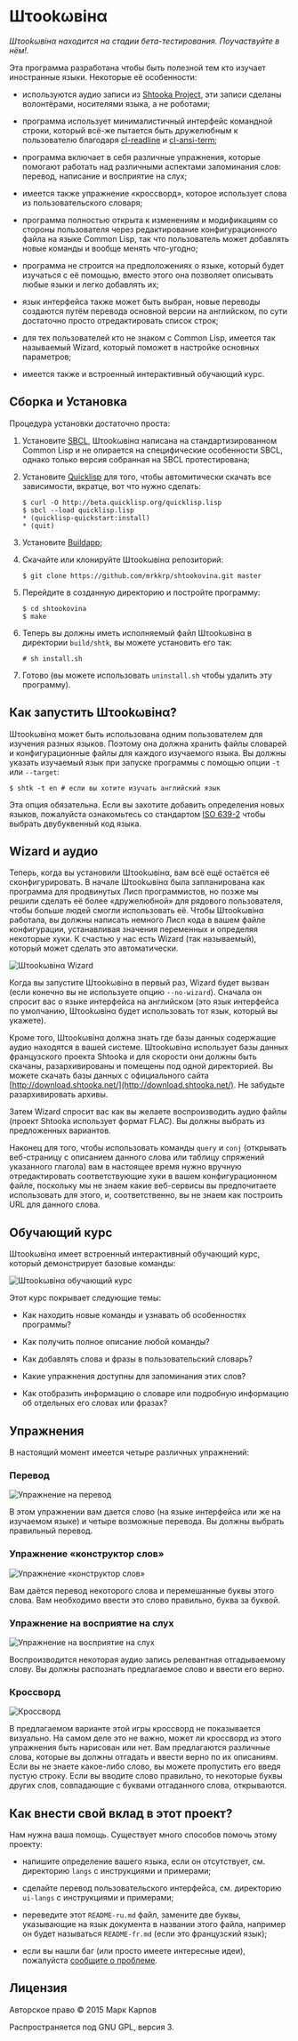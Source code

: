 # Шτookωвiнα

*Шτookωвiнα находится на стадии бета-тестирования. Поучаствуйте в нём!.*

Эта программа разработана чтобы быть полезной тем кто изучает иностранные
языки. Некоторые её особенности:

* используются аудио записи из [Shtooka Project](http://shtooka.net/), эти
  записи сделаны волонтёрами, носителями языка, а не роботами;

* программа использует минималистичный интерфейс командной строки, который
  всё-же пытается быть дружелюбным к пользователю благодаря
  [cl-readline](https://github.com/mrkkrp/cl-readline) и
  [cl-ansi-term](https://github.com/mrkkrp/cl-ansi-term);

* программа включает в себя различные упражнения, которые помогают работать
  над различными аспектами запоминания слов: перевод, написание и восприятие
  на слух;

* имеется также упражнение «кроссворд», которое использует слова из
  пользовательского словаря;

* программа полностью открыта к изменениям и модификациям со стороны
  пользователя через редактирование конфигурационного файла на языке Common
  Lisp, так что пользователь может добавлять новые команды и вообще менять
  что-угодно;

* программа не строится на предположениях о языке, который будет изучаться с
  её помощью, вместо этого она позволяет описывать любые языки и легко
  добавлять их;

* язык интерфейса также может быть выбран, новые переводы создаются путём
  перевода основной версии на английском, по сути достаточно просто
  отредактировать список строк;

* для тех пользователей кто не знаком с Common Lisp, имеется так называемый
  Wizard, который поможет в настройке основных параметров;

* имеется также и встроенный интерактивный обучающий курс.

## Сборка и Установка

Процедура установки достаточно проста:

1. Установите [SBCL](http://www.sbcl.org/), Шτookωвiнα написана на
   стандартизированном Common Lisp и не опирается на специфические
   особенности SBCL, однако только версия собранная на SBCL протестирована;

2. Установите [Quicklisp](http://www.quicklisp.org/) для того, чтобы
   автомитически скачать все зависимости, вкратце, вот что нужно сделать:

   ```
   $ curl -O http://beta.quicklisp.org/quicklisp.lisp
   $ sbcl --load quicklisp.lisp
   * (quicklisp-quickstart:install)
   * (quit)
   ```

3. Установите [Buildapp](http://www.xach.com/lisp/buildapp/);

4. Скачайте или клонируйте Шτookωвiнα репозиторий:

   ```
   $ git clone https://github.com/mrkkrp/shtookovina.git master
   ```

5. Перейдите в созданную директорию и постройте программу:

   ```
   $ cd shtookovina
   $ make
   ```

6. Теперь вы должны иметь исполняемый файл Шτookωвiнα в директории
   `build/shtk`, вы можете установить его так:

   ```
   # sh install.sh
   ```

7. Готово (вы можете использовать `uninstall.sh` чтобы удалить эту
   программу).

## Как запустить Шτookωвiнα?

Шτookωвiнα может быть использована одним пользователем для изучения разных
языков. Поэтому она должна хранить файлы словарей и конфигурационные файлы
для каждого изучаемого языка. Вы должны указать изучаемый язык при запуске
программы с помощью опции `-t` или `--target`:

```
$ shtk -t en # если вы хотите изучать английский язык
```

Эта опция обязательна. Если вы захотите добавить определения новых языков,
пожалуйста ознакомьтесь со стандартом
[ISO 639-2](http://www.loc.gov/standards/iso639-2/php/code_list.php) чтобы
выбрать двубуквенный код языка.

## Wizard и аудио

Теперь, когда вы установили Шτookωвiнα, вам всё ещё остаётся её
сконфигурировать. В начале Шτookωвiнα была запланирована как программа для
продвинутых Лисп программистов, но позже мы решили сделать её более
«дружелюбной» для рядового пользователя, чтобы больше людей смогли
использовать её. Чтобы Шτookωвiнα работала, вы должны написать немного Лисп
кода в вашем файле конфигурации, устанавливая значения переменных и
определяя некоторые хуки. К счастью у нас есть Wizard (так называемый),
который может сделать это автоматически.

![Шτookωвiнα Wizard](img/wizard.png)

Когда вы запустите Шτookωвiнα в первый раз, Wizard будет вызван (если
конечно вы не используете опцию `--no-wizard`). Сначала он спросит вас о
языке интерфейса на английском (это язык интерфейса по умолчанию, Шτookωвiнα
будет использовать тот язык, который вы укажете).

Кроме того, Шτookωвiнα должна знать где базы данных содержащие аудио
находятся в вашей системе. Шτookωвiнα использует базы данных французского
проекта Shtooka и для скорости они должны быть скачаны, разархивированы и
помещены под одной директорией. Вы можете скачать базы данных с официального
сайта [http://download.shtooka.net/](http://download.shtooka.net/). Не
забудьте разархивировать архивы.

Затем Wizard спросит вас как вы желаете воспроизводить аудио файлы (проект
Shtooka использует формат FLAC). Вы должны выбрать из предложенных
вариантов.

Наконец для того, чтобы использовать команды `query` и `conj` (открывать
веб-страницу с описанием данного слова или таблицу спряжений указанного
глагола) вам в настоящее время нужно вручную отредактировать соответствующие
хуки в вашем конфигурационном файле, поскольку мы не знаем какие веб-сервисы
вы предпочитаете использовать для этого, и, соответственно, вы не знаем как
построить URL для данного слова.

## Обучающий курс

Шτookωвiнα имеет встроенный интерактивный обучающий курс, который
демонстрирует базовые команды:

![Шτookωвiнα обучающий курс](img/tutorial.png)

Этот курс покрывает следующие темы:

* Как находить новые команды и узнавать об особенностях программы?

* Как получить полное описание любой команды?

* Как добавлять слова и фразы в пользовательский словарь?

* Какие упражнения доступны для запоминания этих слов?

* Как отобразить информацию о словаре или подробную информацию об отдельных
  его словах или фразах?

## Упражнения

В настоящий момент имеется четыре различных упражнений:

### Перевод

![Упражнение на перевод](img/translation.png)

В этом упражнении вам дается слово (на языке интерфейса или же на изучаемом
языке) и четыре возможные перевода. Вы должны выбрать правильный перевод.

### Упражнение «конструктор слов»

![Упражнение «конструктор слов»](img/constructor.png)

Вам даётся перевод некоторого слова и перемешанные буквы этого слова. Вам
необходимо ввести это слово правильно, буква за буквой.

### Упражнение на восприятие на слух

![Упражнение на восприятие на слух](img/listening.png)

Воспроизводится некоторая аудио запись релевантная отгадываемому слову. Вы
должны распознать предлагаемое слово и ввести его верно.

### Кроссворд

![Кроссворд](img/crossword.png)

В предлагаемом варианте этой игры кроссворд не показывается визуально. На
самом деле это не важно, может ли кроссворд из этого упражнения быть
нарисован или нет. Вам предлагаются различные слова, которые вы должны
отгадать и ввести верно по их описаниям. Если вы не знаете какое-либо слово,
вы можете пропустить его введя пустую строку. Если вы вводите слово
правильно, то некоторые буквы других слов, совпадающие с буквами отгаданного
слова, открываются.

## Как внести свой вклад в этот проект?

Нам нужна ваша помощь. Существует много способов помочь этому проекту:

* напишите определение вашего языка, если он отсутствует, см. директорию
  `langs` с инструкциями и примерами;

* сделайте перевод пользовательского интерфейса, см. директорию `ui-langs` с
  инструкциями и примерами;

* переведите этот `README-ru.md` файл, замените две буквы, указывающие на
  язык документа в названии этого файла, например он будет называться
  `README-fr.md` (если это французский язык);

* если вы нашли баг (или просто имеете интересные идеи), пожалуйста
  [сообщите о проблеме](https://github.com/mrkkrp/shtookovina/issues).

## Лицензия

Авторское право © 2015 Марк Карпов

Распространяется под GNU GPL, версия 3.
